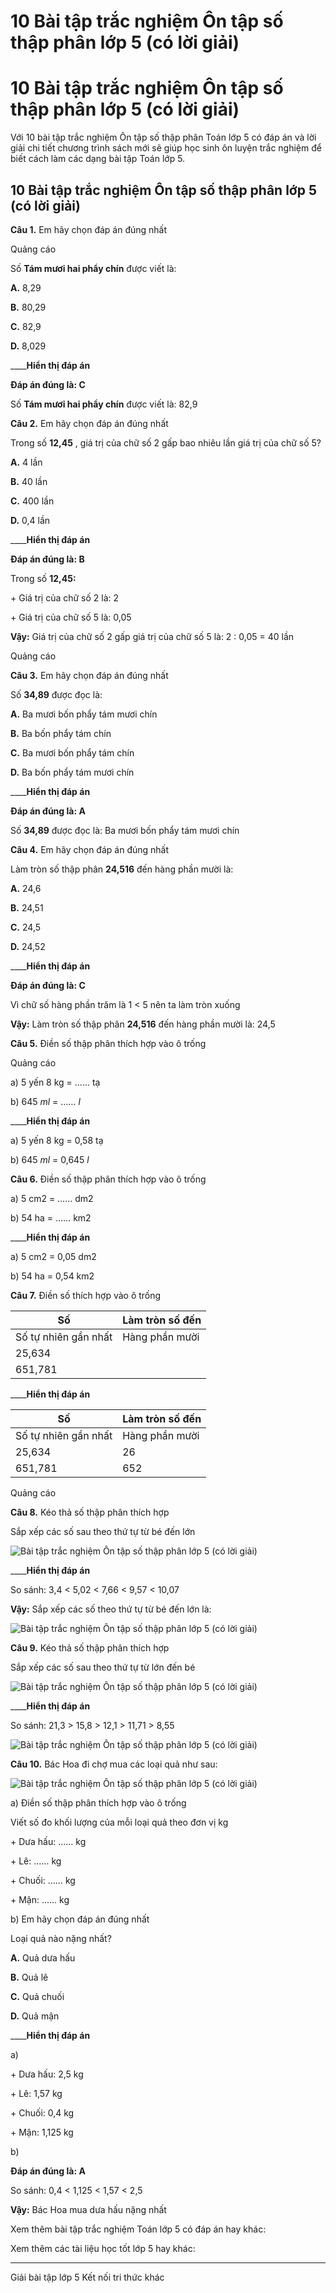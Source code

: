 # 10 Bài tập trắc nghiệm Ôn tập số thập phân lớp 5 (có lời giải)

# 10 Bài tập trắc nghiệm Ôn tập số thập phân lớp 5 (có lời giải)

Với 10 bài tập trắc nghiệm Ôn tập số thập phân Toán lớp 5 có đáp án và lời giải chi tiết chương trình sách mới sẽ giúp học sinh ôn luyện trắc nghiệm để biết cách làm các dạng bài tập Toán lớp 5.

## 10 Bài tập trắc nghiệm Ôn tập số thập phân lớp 5 (có lời giải)

**Câu 1.** Em hãy chọn đáp án đúng nhất

Quảng cáo

Số **Tám mươi hai phẩy chín** được viết là:

**A.** 8,29

**B.** 80,29

**C.** 82,9

**D.** 8,029

____**Hiển thị đáp án**

**Đáp án đúng là: C**

Số **Tám mươi hai phẩy chín** được viết là: 82,9

**Câu 2.** Em hãy chọn đáp án đúng nhất

Trong số **12,45** , giá trị của chữ số 2 gấp bao nhiêu lần giá trị của chữ số 5?

**A.** 4 lần

**B.** 40 lần

**C.** 400 lần

**D.** 0,4 lần

____**Hiển thị đáp án**

**Đáp án đúng là: B**

Trong số **12,45:**

\+ Giá trị của chữ số 2 là: 2

\+ Giá trị của chữ số 5 là: 0,05

**Vậy:** Giá trị của chữ số 2 gấp giá trị của chữ số 5 là: 2 : 0,05 = 40 lần

Quảng cáo

**Câu 3.** Em hãy chọn đáp án đúng nhất

Số **34,89** được đọc là:

**A.** Ba mươi bốn phẩy tám mươi chín

**B.** Ba bốn phẩy tám chín

**C.** Ba mươi bốn phẩy tám chín

**D.** Ba bốn phẩy tám mươi chín

____**Hiển thị đáp án**

**Đáp án đúng là: A**

Số **34,89** được đọc là: Ba mươi bốn phẩy tám mươi chín

**Câu 4.** Em hãy chọn đáp án đúng nhất

Làm tròn số thập phân **24,516** đến hàng phần mười là:

**A.** 24,6

**B.** 24,51

**C.** 24,5

**D.** 24,52

____**Hiển thị đáp án**

**Đáp án đúng là: C**

Vì chữ số hàng phần trăm là 1 < 5 nên ta làm tròn xuống

**Vậy:** Làm tròn số thập phân **24,516** đến hàng phần mười là: 24,5

**Câu 5.** Điền số thập phân thích hợp vào ô trống

Quảng cáo

a) 5 yến 8 kg = …… tạ

b) 645 _ml_ = …… _l_

____**Hiển thị đáp án**

a) 5 yến 8 kg = 0,58 tạ

b) 645 _ml_ = 0,645 _l_

**Câu 6.** Điền số thập phân thích hợp vào ô trống

a) 5 cm2 = …… dm2

b) 54 ha = …… km2

____**Hiển thị đáp án**

a) 5 cm2 = 0,05 dm2

b) 54 ha = 0,54 km2

**Câu 7.** Điền số thích hợp vào ô trống

Số |  Làm tròn số đến  
---|---  
Số tự nhiên gần nhất |  Hàng phần mười |  Hàng phần trăm  
25,634 |  |  |   
651,781 |  |  |   
____**Hiển thị đáp án**

Số |  Làm tròn số đến  
---|---  
Số tự nhiên gần nhất |  Hàng phần mười |  Hàng phần trăm  
25,634 |  26 |  25,6 |  25,63  
651,781 |  652 |  651,8 |  651,78  
  
Quảng cáo

**Câu 8.** Kéo thả số thập phân thích hợp

Sắp xếp các số sau theo thứ tự từ bé đến lớn

![Bài tập trắc nghiệm Ôn tập số thập phân lớp 5 \(có lời giải\)](https://vietjack.com/toan-5-kn/images/trac-nghiem-bai-30-on-tap-so-thap-phan.PNG)

____**Hiển thị đáp án**

So sánh: 3,4 < 5,02 < 7,66 < 9,57 < 10,07

**Vậy:** Sắp xếp các số theo thứ tự từ bé đến lớn là:

![Bài tập trắc nghiệm Ôn tập số thập phân lớp 5 \(có lời giải\)](https://vietjack.com/toan-5-kn/images/trac-nghiem-bai-30-on-tap-so-thap-phan-a.PNG)

**Câu 9.** Kéo thả số thập phân thích hợp

Sắp xếp các số sau theo thứ tự từ lớn đến bé

![Bài tập trắc nghiệm Ôn tập số thập phân lớp 5 \(có lời giải\)](https://vietjack.com/toan-5-kn/images/trac-nghiem-bai-30-on-tap-so-thap-phan-b.PNG)

____**Hiển thị đáp án**

So sánh: 21,3 > 15,8 > 12,1 > 11,71 > 8,55

![Bài tập trắc nghiệm Ôn tập số thập phân lớp 5 \(có lời giải\)](https://vietjack.com/toan-5-kn/images/trac-nghiem-bai-30-on-tap-so-thap-phan-c.PNG)

**Câu 10.** Bác Hoa đi chợ mua các loại quả như sau: 

![Bài tập trắc nghiệm Ôn tập số thập phân lớp 5 \(có lời giải\)](https://vietjack.com/toan-5-kn/images/trac-nghiem-bai-30-on-tap-so-thap-phan-d.PNG)

a) Điền số thập phân thích hợp vào ô trống 

Viết số đo khối lượng của mỗi loại quả theo đơn vị kg

\+ Dưa hấu: …… kg

\+ Lê: …… kg

\+ Chuối: …… kg

\+ Mận: …… kg

b) Em hãy chọn đáp án đúng nhất

Loại quả nào nặng nhất?

**A.** Quả dưa hấu

**B.** Quả lê

**C.** Quả chuối

**D.** Quả mận

____**Hiển thị đáp án**

a) 

\+ Dưa hấu: 2,5 kg

\+ Lê: 1,57 kg

\+ Chuối: 0,4 kg

\+ Mận: 1,125 kg

b) 

**Đáp án đúng là: A**

So sánh: 0,4 < 1,125 < 1,57 < 2,5

**Vậy:** Bác Hoa mua dưa hấu nặng nhất

Xem thêm bài tập trắc nghiệm Toán lớp 5 có đáp án hay khác:

Xem thêm các tài liệu học tốt lớp 5 hay khác:

* * *

Giải bài tập lớp 5 Kết nối tri thức khác
